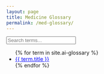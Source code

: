 ```yaml
---
layout: page
title: Medicine Glossary
permalink: /med-glossary/
---
```


<div id="glossary-search">
  <input type="text" id="glossary-search-input" placeholder="Search terms...">
</div>

<ul id="glossary-list">
  {% for term in site.ai-glossary %}
    <li class="glossary-item">
      <span class="glossary-term" style="cursor:pointer; color:blue; text-decoration:underline;">
        {{ term.title }}
      </span>
      <div class="glossary-definition" style="display:none; margin:0.5em 0 1em 1em;">
        {{ term.content }}
      </div>
    </li>
  {% endfor %}
</ul>

<script>
document.addEventListener('DOMContentLoaded', function() {
  // Search functionality
  const input = document.getElementById('glossary-search-input');
  const list = document.getElementById('glossary-list');
  const items = Array.from(list.getElementsByTagName('li'));

  input.addEventListener('input', function() {
    const query = input.value.toLowerCase();
    items.forEach(item => {
      const text = item.textContent.toLowerCase();
      item.style.display = text.includes(query) ? '' : 'none';
    });
  });

  // Inline definition toggle
  document.querySelectorAll('.glossary-term').forEach(function(term) {
    term.addEventListener('click', function() {
      const def = this.nextElementSibling;
      def.style.display = (def.style.display === 'none' || def.style.display === '') ? 'block' : 'none';
      if (def.style.display === 'block' && window.MathJax && window.MathJax.typesetPromise) {
        MathJax.typesetPromise([def]);
      }
    });
  });
});
</script> 